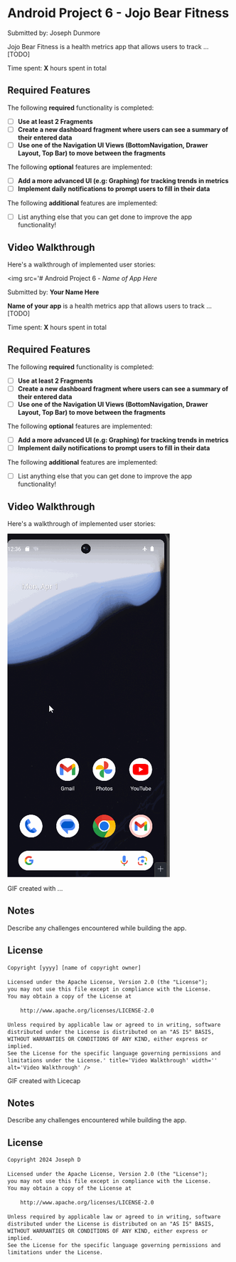 # Android Project 6 - Jojo Bear Fitness

Submitted by: Joseph Dunmore

Jojo Bear Fitness is a health metrics app that allows users to track ... [TODO] 

Time spent: **X** hours spent in total

## Required Features

The following **required** functionality is completed:

- [ ] **Use at least 2 Fragments**
- [ ] **Create a new dashboard fragment where users can see a summary of their entered data**
- [ ] **Use one of the Navigation UI Views (BottomNavigation, Drawer Layout, Top Bar) to move between the fragments**

The following **optional** features are implemented:

- [ ] **Add a more advanced UI (e.g: Graphing) for tracking trends in metrics**
- [ ] **Implement daily notifications to prompt users to fill in their data**

The following **additional** features are implemented:

- [ ] List anything else that you can get done to improve the app functionality!

## Video Walkthrough

Here's a walkthrough of implemented user stories:

<img src='# Android Project 6 - *Name of App Here*

Submitted by: **Your Name Here**

**Name of your app** is a health metrics app that allows users to track ... [TODO] 

Time spent: **X** hours spent in total

## Required Features

The following **required** functionality is completed:

- [ ] **Use at least 2 Fragments**
- [ ] **Create a new dashboard fragment where users can see a summary of their entered data**
- [ ] **Use one of the Navigation UI Views (BottomNavigation, Drawer Layout, Top Bar) to move between the fragments**

The following **optional** features are implemented:

- [ ] **Add a more advanced UI (e.g: Graphing) for tracking trends in metrics**
- [ ] **Implement daily notifications to prompt users to fill in their data**

The following **additional** features are implemented:

- [ ] List anything else that you can get done to improve the app functionality!

## Video Walkthrough

Here's a walkthrough of implemented user stories:

<img src='https://github.com/JojoTechAdventure/JojoBearFitness/blob/main/Jojo%20Bear%20Fitness.gif' title='Video Walkthrough' width='' alt='Video Walkthrough' />

<!-- Replace this with whatever GIF tool you used! -->
GIF created with ...  
<!-- Recommended tools:
[Kap](https://getkap.co/) for macOS
[ScreenToGif](https://www.screentogif.com/) for Windows
[peek](https://github.com/phw/peek) for Linux. -->

## Notes

Describe any challenges encountered while building the app.

## License

    Copyright [yyyy] [name of copyright owner]

    Licensed under the Apache License, Version 2.0 (the "License");
    you may not use this file except in compliance with the License.
    You may obtain a copy of the License at

        http://www.apache.org/licenses/LICENSE-2.0

    Unless required by applicable law or agreed to in writing, software
    distributed under the License is distributed on an "AS IS" BASIS,
    WITHOUT WARRANTIES OR CONDITIONS OF ANY KIND, either express or implied.
    See the License for the specific language governing permissions and
    limitations under the License.' title='Video Walkthrough' width='' alt='Video Walkthrough' />

<!-- Replace this with whatever GIF tool you used! -->
GIF created with Licecap

## Notes

Describe any challenges encountered while building the app.

## License

    Copyright 2024 Joseph D

    Licensed under the Apache License, Version 2.0 (the "License");
    you may not use this file except in compliance with the License.
    You may obtain a copy of the License at

        http://www.apache.org/licenses/LICENSE-2.0

    Unless required by applicable law or agreed to in writing, software
    distributed under the License is distributed on an "AS IS" BASIS,
    WITHOUT WARRANTIES OR CONDITIONS OF ANY KIND, either express or implied.
    See the License for the specific language governing permissions and
    limitations under the License.
